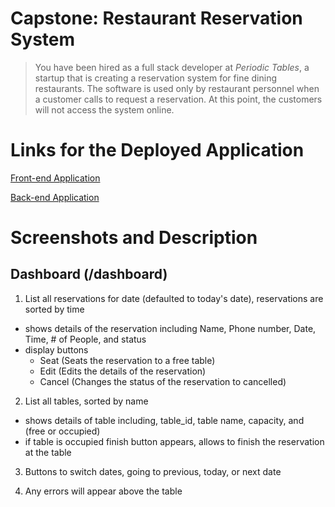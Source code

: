 # Capstone: Restaurant Reservation System

> You have been hired as a full stack developer at _Periodic Tables_, a startup that is creating a reservation system for fine dining restaurants.
> The software is used only by restaurant personnel when a customer calls to request a reservation.
> At this point, the customers will not access the system online.

# Links for the Deployed Application

[Front-end Application](https://final-res-reservation-fe.herokuapp.com/dashboard)

[Back-end Application](https://final-res-reservation-be.herokuapp.com/reservations)

# Screenshots and Description

## Dashboard (/dashboard)

1. List all reservations for date (defaulted to today's date), reservations are sorted by time
  - shows details of the reservation including Name, Phone number, Date, Time, # of People, and status
  - display buttons
     - Seat (Seats the reservation to a free table)
     - Edit (Edits the details of the reservation)
     - Cancel (Changes the status of the reservation to cancelled)
2. List all tables, sorted by name
  - shows details of table including, table_id, table name, capacity, and (free or occupied)
  - if table is occupied finish button appears, allows to finish the reservation at the table
3. Buttons to switch dates, going to previous, today, or next date

4. Any errors will appear above the table

